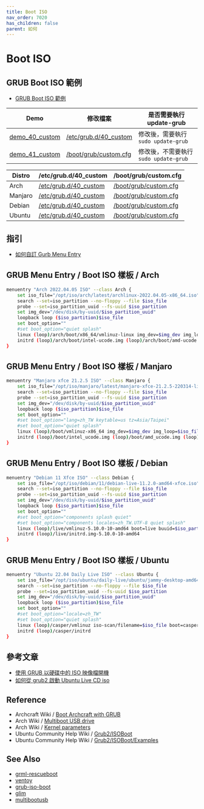 ```yaml
---
title: Boot ISO
nav_order: 7020
has_children: false
parent: 如何
---
```



# Boot ISO


## GRUB Boot ISO 範例

* [GRUB Boot ISO 範例](https://github.com/samwhelp/note-about-grub/tree/gh-pages/_demo/prototype/boot_iso)

| Demo | 修改檔案 | 是否需要執行 update-grub |
| --- | --- | --- |
| [demo_40_custom](https://github.com/samwhelp/note-about-grub/tree/gh-pages/_demo/prototype/boot_iso/demo_40_custom)| [/etc/grub.d/40_custom](https://samwhelp.github.io/note-about-grub/read/explore/ubuntu/file/etc_grub_d_40_custom.html) | 修改後，需要執行 `sudo update-grub` |
| [demo_41_custom](https://github.com/samwhelp/note-about-grub/tree/gh-pages/_demo/prototype/boot_iso/demo_41_custom)| [/boot/grub/custom.cfg](https://samwhelp.github.io/note-about-grub/read/explore/ubuntu/file/boot_grub_custom_cfg.html) | 修改後，不需要執行 `sudo update-grub` |

| Distro | /etc/grub.d/40_custom | /boot/grub/custom.cfg |
| --- | --- | --- |
| Arch | [/etc/grub.d/40_custom](https://github.com/samwhelp/note-about-grub/blob/gh-pages/_demo/prototype/boot_iso/demo_40_custom/ArchLinux/latest/40_custom) | [/boot/grub/custom.cfg](https://github.com/samwhelp/note-about-grub/blob/gh-pages/_demo/prototype/boot_iso/demo_41_custom/ArchLinux/latest/custom.cfg) |
| Manjaro | [/etc/grub.d/40_custom](https://github.com/samwhelp/note-about-grub/blob/gh-pages/_demo/prototype/boot_iso/demo_40_custom/Manjaro/latest/40_custom) | [/boot/grub/custom.cfg](https://github.com/samwhelp/note-about-grub/blob/gh-pages/_demo/prototype/boot_iso/demo_41_custom/Manjaro/latest/custom.cfg) |
| Debian | [/etc/grub.d/40_custom](https://github.com/samwhelp/note-about-grub/blob/gh-pages/_demo/prototype/boot_iso/demo_40_custom/Debian/11/40_custom) | [/boot/grub/custom.cfg](https://github.com/samwhelp/note-about-grub/blob/gh-pages/_demo/prototype/boot_iso/demo_41_custom/Debian/11/custom.cfg) |
| Ubuntu | [/etc/grub.d/40_custom](https://github.com/samwhelp/note-about-grub/blob/gh-pages/_demo/prototype/boot_iso/demo_40_custom/Ubuntu/daily-live/40_custom) | [/boot/grub/custom.cfg](https://github.com/samwhelp/note-about-grub/blob/gh-pages/_demo/prototype/boot_iso/demo_41_custom/Ubuntu/daily-live/custom.cfg) |


## 指引

* [如何自訂 Gurb Menu Entry](https://samwhelp.github.io/note-about-grub/read/start/custom_menu_entry.html)


## GRUB Menu Entry / Boot ISO 樣板 / Arch


``` sh
menuentry "Arch 2022.04.05 ISO" --class Arch {
	set iso_file="/opt/iso/arch/latest/archlinux-2022.04.05-x86_64.iso"
	search --set=iso_partition --no-floppy --file $iso_file
	probe --set=iso_partition_uuid --fs-uuid $iso_partition
	set img_dev="/dev/disk/by-uuid/$iso_partition_uuid"
	loopback loop ($iso_partition)$iso_file
	set boot_option=""
	#set boot_option="quiet splash"
	linux (loop)/arch/boot/x86_64/vmlinuz-linux img_dev=$img_dev img_loop=$iso_file $boot_option
	initrd (loop)/arch/boot/intel-ucode.img (loop)/arch/boot/amd-ucode.img (loop)/arch/boot/x86_64/initramfs-linux.img
}
```


## GRUB Menu Entry / Boot ISO 樣板 / Manjaro

``` sh
menuentry "Manjaro xfce 21.2.5 ISO" --class Manjaro {
	set iso_file="/opt/iso/manjaro/latest/manjaro-xfce-21.2.5-220314-linux515.iso"
	search --set=iso_partition --no-floppy --file $iso_file
	probe --set=iso_partition_uuid --fs-uuid $iso_partition
	set img_dev="/dev/disk/by-uuid/$iso_partition_uuid"
	loopback loop ($iso_partition)$iso_file
	set boot_option=""
	#set boot_option="lang=zh_TW keytable=us tz=Asia/Taipei"
	#set boot_option="quiet splash"
	linux (loop)/boot/vmlinuz-x86_64 img_dev=$img_dev img_loop=$iso_file $boot_option
	initrd (loop)/boot/intel_ucode.img (loop)/boot/amd_ucode.img (loop)/boot/initramfs-x86_64.img
}
```


## GRUB Menu Entry / Boot ISO 樣板 / Debian

``` sh
menuentry "Debian 11 Xfce ISO" --class Debian {
	set iso_file="/opt/iso/debian/11/debian-live-11.2.0-amd64-xfce.iso"
	search --set=iso_partition --no-floppy --file $iso_file
	probe --set=iso_partition_uuid --fs-uuid $iso_partition
	set img_dev="/dev/disk/by-uuid/$iso_partition_uuid"
	loopback loop ($iso_partition)$iso_file
	set boot_option=""
	#set boot_option="components splash quiet"
	#set boot_option="components locales=zh_TW.UTF-8 quiet splash"
	linux (loop)/live/vmlinuz-5.10.0-10-amd64 boot=live buuid=$iso_partition_uuid findiso=$iso_file $boot_option
	initrd (loop)/live/initrd.img-5.10.0-10-amd64
}
```


## GRUB Menu Entry / Boot ISO 樣板 / Ubuntu


``` sh
menuentry "Ubuntu 22.04 Daily Live ISO" --class Ubuntu {
	set iso_file="/opt/iso/ubuntu/daily-live/ubuntu/jammy-desktop-amd64.iso"
	search --set=iso_partition --no-floppy --file $iso_file
	probe --set=iso_partition_uuid --fs-uuid $iso_partition
	set img_dev="/dev/disk/by-uuid/$iso_partition_uuid"
	loopback loop ($iso_partition)$iso_file
	set boot_option=""
	#set boot_option="locale=zh_TW"
	#set boot_option="quiet splash"
	linux (loop)/casper/vmlinuz iso-scan/filename=$iso_file boot=casper $boot_option
	initrd (loop)/casper/initrd
}
```


## 參考文章

* [使用 GRUB 以硬碟中的 ISO 映像檔開機](https://blog.gtwang.org/linux/boot-iso-image-from-your-hard-drive-in-ubuntu/)
* [如何從 grub2 啟動 Ubuntu Live CD iso](https://ttys3.dev/post/how-to-boot-ubuntu-live-cd-iso-from-grub2/)


## Reference

* Archcraft Wiki / [Boot Archcraft with GRUB](https://wiki.archcraft.io/docs/boot-iso/boot-with-grub)
* Arch Wiki / [Multiboot USB drive](https://wiki.archlinux.org/title/Multiboot_USB_drive#Configuring_GRUB)
* Arch Wiki / [Kernel parameters](https://wiki.archlinux.org/title/Kernel_parameters#GRUB)
* Ubuntu Community Help Wiki / [Grub2/ISOBoot](https://help.ubuntu.com/community/Grub2/ISOBoot)
* Ubuntu Community Help Wiki / [Grub2/ISOBoot/Examples](https://help.ubuntu.com/community/Grub2/ISOBoot/Examples)


## See Also

* [grml-rescueboot](https://samwhelp.github.io/note-about-grub/read/link/grml-rescueboot.html)
* [ventoy](https://www.ventoy.net/)
* [grub-iso-boot](https://github.com/Jimmy-Z/grub-iso-boot)
* [glim](https://github.com/thias/glim)
* [multibootusb](https://github.com/aguslr/multibootusb)
